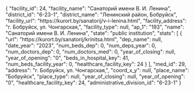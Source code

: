 {
    "facility_id": 24,
    "facility_name": "Санаторий имени В. И. Ленина",
    "district_id": "6-23-1",
    "district_name": "Ленинский район, Бобруйск",
    "facility_url": "https:\/\/kurort.by\/sanatorij\/v-i-lenina.html",
    "facility_address": "г. Бобруйск, ул. Чонгарская,",
    "facility_type": null,
    "ap_1": "193",
    "name": "Санаторий имени В. И. Ленина",
    "state": "public institution",
    "stats": [
        {
            "url": "https:\/\/kurort.by\/sanatorij\/krinitsa.html",
            "dep_name": null,
            "date_year": "2023",
            "num_beds_dep": 0,
            "num_deps_year": 0,
            "num_doctors_dep": 0,
            "num_doctors_med": 0,
            "year_of_closing": null,
            "year_of_opening": "0",
            "beds_in_hospital_key": 41,
            "num_beds_facility_year": 0,
            "healthcare_facility_key": 24
        }
    ],
    "med_id": 29,
    "address": "г. Бобруйск, ул. Чонгарская,",
    "coord_x_y": null,
    "place_name": "Бобруйск",
    "place_type": null,
    "year_of_closing": null,
    "year_of_opening": "0",
    "healthcare_facility_key": 24,
    "administrative_division_id": "6-23-1"
}